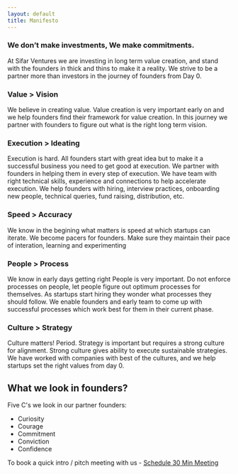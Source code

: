 ```yaml
---
layout: default
title: Manifesto
---
```


### We don’t make investments, We make commitments. ###

At Sifar Ventures we are investing in long term value creation, and stand with the founders in thick and thins to make it a reality. We strive to be a partner more than investors in the journey of founders from Day 0.

### Value > Vision ###

We believe in creating value. Value creation is very important early on and we help founders find their framework for value creation. In this journey we partner with founders to figure out what is the right long term vision. 

### Execution > Ideating ###
Execution is hard. All founders start with great idea but to make it a successful business you need to get good at execution. We partner with founders in helping them in every step of execution. We have team with right technical skills, experience and connections to help accelerate execution. We help founders with hiring, interview practices, onboarding new people, technical queries, fund raising, distribution, etc.

### Speed > Accuracy ###
We know in the begining what matters is speed at which startups can iterate. We become pacers for founders. Make sure they maintain their pace of interation, learning and experimenting

### People > Process ###
We know in early days getting right People is very important. Do not enforce processes on people, let people figure out optimum processes for themselves. As startups start hiring they wonder what processes they should follow. We enable founders and early team to come up with successful processes which work best for them in their current phase. 

### Culture > Strategy ###
Culture matters! Period. Strategy is important but requires a strong culture for alignment. Strong culture gives ability to execute sustainable strategies. We have worked with companies with best of the cultures, and we help startups set the right values from day 0.

## What we look in founders? ##
Five C's we look in our partner founders:
* Curiosity
* Courage
* Commitment
* Conviction
* Confidence




To book a quick intro / pitch meeting with us - [Schedule 30 Min Meeting](https://cal.com/sifarvc/intro)

